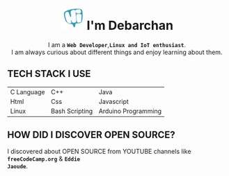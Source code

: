 <h1 align="center"><img src="https://github.com/djswain9/djswain9/blob/main/gif/hi.webp" 
         alt="Hi"
         height="55"
         width="60" />I'm Debarchan
</h1>



<p align="center">
  I am a <code><strong>Web Developer</strong></code>,<code><strong>Linux and IoT enthusiast</strong></code>.<br>
  I am always curious about different things and enjoy learning about them.
</p>



<h2>TECH STACK I USE</h2>

<table cellspacing="5px">
      <tr>
        <td>C Language</td>
        <td>C++</td>
        <td>Java</td>
      </tr>
      <tr>
        <td>Html</td>
        <td>Css</td>
        <td>Javascript</td>
      </tr>
      <tr>
        <td>Linux</td>
        <td>Bash Scripting</td>
        <td>Arduino Programming</td>
       </tr>
 </table>


<h2>HOW DID I DISCOVER OPEN SOURCE?</h2>

I discovered about OPEN SOURCE from YOUTUBE channels like <code><strong>freeCodeCamp.org</code></strong> & <code><strong>Eddie Jaoude</code></strong>.
